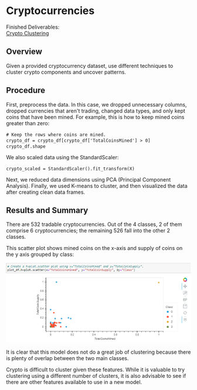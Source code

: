 # Cryptocurrencies
Finished Deliverables:  
[Crypto Clustering](/crypto_clustering.ipynb)  
## Overview
Given a provided cryptocurrency dataset, use different techniques to cluster crypto components and uncover patterns.
## Procedure
First, preprocess the data.  In this case, we dropped unnecessary columns, dropped currencies that aren't trading, changed data types, and only kept coins that have been mined.  For example, this is how to keep mined coins greater than zero:  
  
```
# Keep the rows where coins are mined.
crypto_df = crypto_df[crypto_df['TotalCoinsMined'] > 0]
crypto_df.shape
```  
  
We also scaled data using the StandardScaler:  
```
crypto_scaled = StandardScaler().fit_transform(X)
```  
  
Next, we reduced data dimensions using PCA (Principal Component Analysis).  Finally, we used K-means to cluster, and then visualized the data after creating clean data frames.

## Results and Summary
There are 532 tradable cryptocurrencies.  Out of the 4 classes, 2 of them comprise 6 cryptocurrencies; the remaining 526 fall into the other 2 classes.  
  
This scatter plot shows mined coins on the x-axis and supply of coins on the y axis grouped by class:  
  
![Scatter Plot](/Images/scatter.png "Scatter Plot")  
  
It is clear that this model does not do a great job of clustering because there is plenty of overlap between the two main classes.  
  
Crypto is difficult to cluster given these features.  While it is valuable to try clustering using a different number of clusters, it is also advisable to see if there are other features available to use in a new model.
